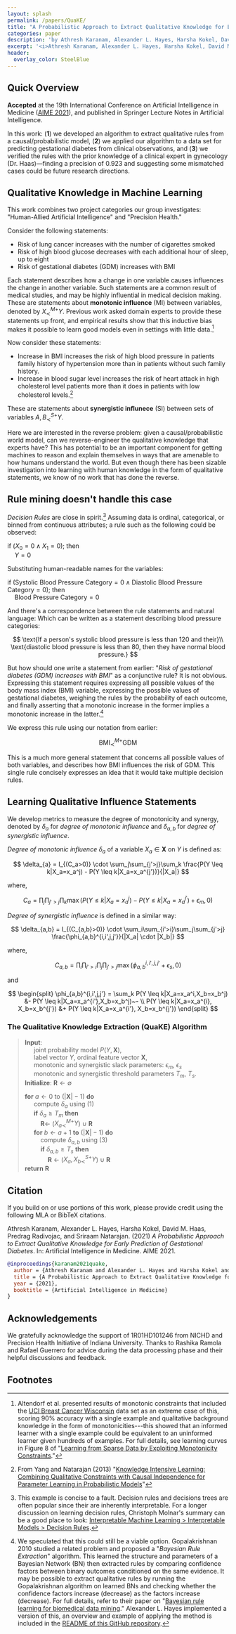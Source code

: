 ```yaml
---
layout: splash
permalink: /papers/QuaKE/
title: "A Probabilistic Approach to Extract Qualitative Knowledge for Early Prediction of Gestational Diabetes"
categories: paper
description: 'by Athresh Karanam, Alexander L. Hayes, Harsha Kokel, David M. Haas, Predrag Radivojac, Sriraam Natarajan, In AIME 2021'
excerpt: '<i>Athresh Karanam, Alexander L. Hayes, Harsha Kokel, David M. Haas, Predrag Radivojac, Sriraam Natarajan</i><br/><br/>{::nomarkdown}  <a href="/assets/pdfs/KaranamHayes_AIME2021.pdf" class="btn btn--light-outline btn--large"><i class="fas fa-file-pdf"></i> Paper</a>  <a href="/assets/pdfs/KaranamHayes_AIME2021_sup.pdf" class="btn btn--light-outline btn--large"><i class="fas fa-paperclip"></i> Appendix</a>{:/nomarkdown}'
header:
  overlay_color: SteelBlue  
---
```


## Quick Overview

**Accepted** at the 19th International Conference on Artificial Intelligence in
Medicine ([AIME 2021](https://aime21.aimedicine.info/)), and published in
Springer Lecture Notes in Artificial Intelligence.

In this work: (**1**) we developed an algorithm to
extract qualitative rules from a causal/probabilistic model,
(**2**) we applied our algorithm to a data set for predicting gestational
diabetes from clinical observations, and
(**3**) we verified the rules with the prior knowledge of a clinical expert in
gynecology (Dr. Haas)&mdash;finding a precision of 0.923 and suggesting some
mismatched cases could be future research directions.

<script type="text/x-mathjax-config">
  MathJax.Hub.Config({
    tex2jax: {inlineMath: [['$','$']]},
    extensions: [
      "MathMenu.js",
      "MathZoom.js",
      "AssistiveMML.js",
      "a11y/accessibility-menu.js"
    ],
    jax: ["input/TeX", "output/CommonHTML"],
    TeX: {
      extensions: [
        "AMSmath.js",
        "AMSsymbols.js",
        "noErrors.js",
        "noUndefined.js",
      ]
    }
  });
</script>
<script type="text/javascript" async
  src="https://cdnjs.cloudflare.com/ajax/libs/mathjax/2.7.5/MathJax.js?config=TeX-MML-AM_CHTML">
</script>

## Qualitative Knowledge in Machine Learning

This work combines two project categories our group investigates:
"Human-Allied Artificial Intelligence" and "Precision Health."

Consider the following statements:

- Risk of lung cancer increases with the number of cigarettes smoked
- Risk of high blood glucose decreases with each additional hour of sleep,
  up to eight
- Risk of gestational diabetes (GDM) increases with BMI

Each statement describes how a change in one variable causes influences
the change in another variable. Such statements are a common result of
medical studies, and may be highly influential in medical decision making.
These are statements about **monotonic influence** (MI) between variables,
denoted by $X_{\prec}^{M+}Y$.
Previous work asked domain experts to provide these statements up front,
and empirical results show that this inductive bias makes it possible
to learn good models even in settings with little data.[^2]

Now consider these statements:

- Increase in BMI increases the risk of high blood pressure in patients
  family history of hypertension more than in patients without such
  family history.
- Increase in blood sugar level increases the risk of heart attack in high
  cholesterol level patients more than it does in patients with low
  cholesterol levels.[^4]

These are statements about **synergistic influnece** (SI) between sets of
variables ${A,B}_{\prec}^{S+}Y$.

Here we are interested in the reverse problem: given a causal/probabilistic
world model, can we reverse-engineer the qualitative knowledge that experts
have? This has potential to be an important component for getting machines to reason and
explain themselves in ways that are amenable to how humans understand the world.
But even though there has been sizable investigation into learning with human
knowledge in the form of qualitative statements, we know of no work that has
done the reverse.

## Rule mining doesn't handle this case

*Decision Rules* are close in spirit.[^1] Assuming data is ordinal,
categorical, or binned from continuous attributes; a rule such as the following
could be observed:

>
$\text{if}~(X_{0} = 0 \land X_{1} = 0);~\text{then}$   
$\quad Y = 0$

Substituting human-readable names for the variables:

>
$\text{if}~(\text{Systolic Blood Pressure Category} = 0 \land \text{Diastolic Blood Pressure Category} = 0);~\text{then}$   
$\quad \text{Blood Pressure Category} = 0$

And there's a correspondence between the rule statements and natural language:
Which can be written as a statement describing blood pressure categories:

$$
\text{If a person's systolic blood pressure is less than 120 and their}\\
\text{diastolic blood pressure is less than 80, then they have normal blood pressure.}
$$

But how should one write a statement from earlier:
"*Risk of gestational diabetes (GDM) increases with BMI*"
as a conjunctive rule? It is not obvious. Expressing this statement
requires expressing all possible values of the body mass index
(BMI) variable, expressing the possible values of gestational diabetes,
weighing the rules by the probability of each outcome, and finally
asserting that a monotonic increase in the former implies a monotonic
increase in the latter.[^3]

We express this rule using our notation from earlier:

$$
\text{BMI}_{\prec}^{M+}\text{GDM}
$$

This is a much more general statement that concerns all possible values of
both variables, and describes how BMI influences the risk of GDM. This
single rule concisely expresses an idea that it would take multiple
decision rules.

## Learning Qualitative Influence Statements

We develop metrics to measure the degree of monotonicity and synergy,
denoted by $\delta_{a}$ for *degree of monotonic influence* and
$\delta_{a,b}$ for *degree of synergistic influence*.

*Degree of monotonic influence* $\delta_{a}$ of a variable
$X_{a} \in \boldsymbol{X}$ on $Y$ is defined as:

$$
\delta_{a} = I_{(C_a>0)} \cdot \sum_j\sum_{j'>j}\sum_k \frac{P(Y \leq k|X_a=x_a^j) - P(Y \leq k|X_a=x_a^{j'})}{|X_a|}
$$

where,

$$
C_{a} = \prod_{j}\prod_{j'>j}\prod_{k}{\max(P(Y \leq k|X_a=x_a^j) - P(Y \leq k|X_a=x_a^{j'}) + \epsilon_m, 0)}
$$

*Degree of synergistic influence* is defined in a similar way:

$$
\delta_{a,b} = I_{(C_{a,b}>0)} \cdot \sum_i\sum_{i'>i}\sum_j\sum_{j'>j} \frac{\phi_{a,b}^{i,i',j,j'}}{|X_a| \cdot |X_b|}
$$

where,

$$
C_{a,b} = \prod_i\prod_{i'>i}\prod_j\prod_{j'>j} \max(\phi_{a,b}^{i,i',j,j'} + \epsilon_s,0)
$$

and

$$
\begin{split}
\phi_{a,b}^{i,i',j,j'} = \sum_k P(Y \leq k|X_a=x_a^i,X_b=x_b^j) &- P(Y \leq k|X_a=x_a^{i'},X_b=x_b^j)~- \\
    P(Y \leq k|X_a=x_a^{i}, X_b=x_b^{j'}) &+ P(Y \leq k|X_a=x_a^{i'}, X_b=x_b^{j'})
\end{split}
$$

### The Qualitative Knowledge Extraction (QuaKE) Algorithm

> **Input**:   
$\quad$ joint probability model $P(Y, \boldsymbol{X})$,   
$\quad$ label vector $Y$, ordinal feature vector $\boldsymbol{X}$,   
$\quad$ monotonic and synergistic slack parameters: $\epsilon_{m}$, $\epsilon_{s}$   
$\quad$ monotonic and synergistic threshold parameters $T_{m}$, $T_{s}$.   
> **Initialize**: $\boldsymbol{R} \leftarrow \emptyset$
>
> **for** $a \leftarrow 0$ to $(|\boldsymbol{X}| - 1)$ **do**   
$\quad$ compute $\delta_{a}$ using (1)   
$\quad$ **if** $\delta_{a} \geq T_{m}$ **then**   
$\qquad$ $\boldsymbol{R} \leftarrow$ ($X_{a\prec}^{M+}Y$) $\cup$ $\boldsymbol{R}$   
$\quad$ **for** $b \leftarrow a + 1$ **to** $(|\boldsymbol{X}| - 1)$ **do**   
$\qquad$ compute $\delta_{a,b}$ using (3)   
$\qquad$ **if** $\delta_{a,b} \geq T_{s}$ **then**   
$\qquad \quad$ $\boldsymbol{R}$ $\leftarrow$ (${X_a,X_b}_{\prec}^{S+}Y$) $\cup$ $\boldsymbol{R}$   
**return** $\boldsymbol{R}$

## Citation

If you build on or use portions of this work, please provide credit using the following MLA or BibTeX citations.

Athresh Karanam, Alexander L. Hayes, Harsha Kokel, David M. Haas, Predrag Radivojac, and Sriraam Natarajan. (2021) *A Probabilistic Approach to Extract Qualitative Knowledge for Early Prediction of Gestational Diabetes*. In: Artificial Intelligence in Medicine. AIME 2021.

```bibtex
@inproceedings{karanam2021quake,
  author = {Athresh Karanam and Alexander L. Hayes and Harsha Kokel and David M. Haas and Predrag Radivojac and Sriraam Natarajan},
  title = {A Probabilistic Approach to Extract Qualitative Knowledge for Early Prediction of Gestational Diabetes},
  year = {2021},
  booktitle = {Artificial Intelligence in Medicine}
}
```

## Acknowledgements

We gratefully acknowledge the support of 1R01HD101246 from
NICHD and Precision Health Initiative of Indiana University.
Thanks to Rashika Ramola and Rafael Guerrero for advice during
the data processing phase and their helpful discussions and feedback.

## Footnotes

[^1]: This example is concise to a fault. Decision rules and decisions trees are often popular since their are inherently interpretable. For a longer discussion on learning decision rules, Christoph Molnar's summary can be a good place to look: [Interpretable Machine Learning > Interpretable Models > Decision Rules](https://christophm.github.io/interpretable-ml-book/rules.html).

[^2]: Altendorf et al. presented results of monotonic constraints that included the [UCI Breast Cancer Wisconsin](https://archive.ics.uci.edu/ml/datasets/breast+cancer+wisconsin+(original)) data set as an extreme case of this, scoring 90% accuracy with a single example and qualitative background knowledge in the form of monotonicities---this showed that an informed learner with a single example could be equivalent to an uninformed learner given hundreds of examples. For full details, see learning curves in Figure 8 of "[Learning from Sparse Data by Exploiting Monotonicity Constraints](https://arxiv.org/abs/1207.1364)."

[^3]: We speculated that this could still be a viable option. Gopalakrishnan 2010 studied a related problem and proposed a "*Bayesian Rule Extraction*" algorithm. This learned the structure and parameters of a Bayesian Network (BN) then extracted rules by comparing confidence factors between binary outcomes conditioned on the same evidence. It may be possible to extract qualitative rules by running the Gopalakrishnan algorithm on learned BNs and checking whether the confidence factors increase (decrease) as the factors increase (decrease). For full details, refer to their paper on "[Bayesian rule learning for biomedical data mining](https://doi.org/10.1093/bioinformatics/btq005)." Alexander L. Hayes implemented a version of this, an overview and example of applying the method is included in the [README of this GitHub repository](https://github.com/hayesall/bn-rule-extraction).

[^4]: From Yang and Natarajan (2013) "[Knowledge Intensive Learning: Combining Qualitative Constraints with Causal Independence for Parameter Learning in Probabilistic Models](https://starling.utdallas.edu/assets/pdfs/KIL_ECML13.pdf)"
